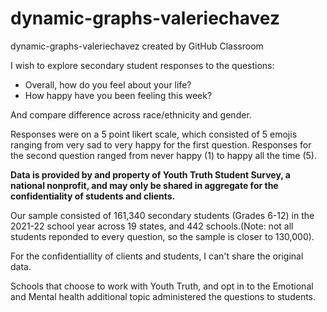 # dynamic-graphs-valeriechavez
dynamic-graphs-valeriechavez created by GitHub Classroom

I wish to explore secondary student responses to the questions: 
- Overall, how do you feel about your life? 
- How happy have you been feeling this week?

And compare difference across race/ethnicity and gender.

Responses were on a 5 point likert scale, which consisted of 5 emojis ranging from very sad to very happy for the first question. Responses for the second question ranged from never happy (1) to happy all the time (5).


**Data is provided by and property of Youth Truth Student Survey, a national nonprofit, and may only be shared in aggregate for the confidentiality of students and clients.**

Our sample consisted of 161,340 secondary students (Grades 6-12) in the 2021-22 school year across 19 states, and 442 schools.(Note: not all students reponded to every question, so the sample is closer to 130,000).

For the confidentiallity of clients and students, I can't share the original data. 

Schools that choose to work with Youth Truth, and opt in to the Emotional and Mental health additional topic administered the questions to students. 

